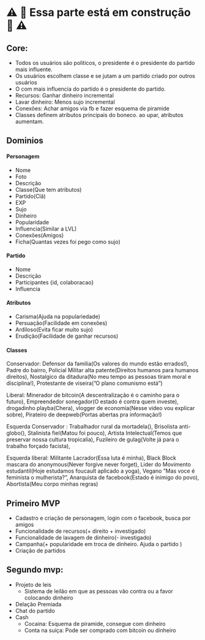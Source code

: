 # :warning: :construction: Essa parte está em construção :construction: :warning:

##  Core:

- Todos os usuários são politicos, o presidente é o presidente do partido mais influente.
- Os usuários escolhem classe e se jutam a um partido criado por outros usuários
- O com mais influencia do partido é o presidente do partido.
- Recursos: Ganhar dinheiro incremental
- Lavar dinheiro: Menos sujo incremental
- Conexões: Achar amigos via fb e fazer esquema de piramide
- Classes definem atributos principais do boneco. ao upar, atributos aumentam.

## Dominios
#### Personagem
- Nome
- Foto
- Descrição
- Classe(Que tem atributos)
- Partido(Clã)
- EXP
- Sujo
- Dinheiro
- Popularidade
- Influencia(Similar a LVL)
- Conexões(Amigos)
- Ficha(Quantas vezes foi pego como sujo)

#### Partido
- Nome
- Descrição
- Participantes {id, colaboracao}
- Influencia

#### Atributos
- Carisma(Ajuda na populariedade)
- Persuação(Facilidade em conexões)
- Ardiloso(Evita ficar muito sujo)
- Erudição(Facilidade de ganhar recursos)

#### Classes 
Conservador: 
Defensor da familia(Os valores do mundo estão errados!), Padre do bairro, Policial Militar alta patente(Direitos humanos para humanos direitos), Nostalgico da ditadura(No meu tempo as pessoas tiram moral e disciplina!), Protestante de viseira(”O  plano comunismo está”)

Liberal: Minerador de bitcoin(A descentralização é o caminho para o futuro), Empreendedor sonegador(O estado é contra quem investe), drogadinho playba(Chera), vlogger de economia(Nesse video vou explicar sobre), Pirateiro de deepweb(Portas abertas pra informação!)

 Esquerda Conservador :  Trabalhador rural da mortadela(), Brisolista anti-globo(), Stalinista fiel(Matou foi pouco), Artista Intelectual(Temos que preservar nossa cultura tropicalia), Fuzileiro de gulag(Volte já para o trabalho forçado facista),

Esquerda liberal: Militante Lacrador(Essa luta é minha), Black Block mascara do anonymous(Never forgive never forget), Lider do Movimento estudantil(Hoje estudamos foucault aplicado a yoga), Vegano ”Mas voce é feminista o mulherista?”, Anarquista de facebook(Estado é inimigo do povo), Abortista(Meu corpo minhas regras)

## Primeiro MVP 
- Cadastro e criação de personagem, login com o facebook, busca por amigos
- Funcionalidade de recursos(+ direito + investigado)
- Funcionalidade de lavagem de dinheiro(- investigado)
- Campanha(+ popularidade em troca de dinheiro. Ajuda o partido )
- Criação de partidos

## Segundo mvp:
- Projeto de leis
  - Sistema de leilão em que as pessoas vão contra ou a favor colocando dinheiro
- Delação Premiada
- Chat do partido
- Cash
  - Cocaina: Esquema de piramide, consegue com dinheiro
  - Conta na suiça: Pode ser comprado com bitcoin ou dinheiro
